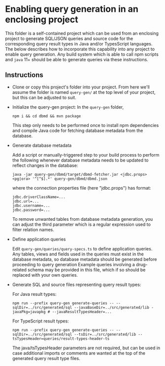 # Enabling query generation in an enclosing project

This folder is a self-contained project which can be used from an enclosing project to
generate SQL/JSON queries and source code for the corresponding query result types in
Java and/or TypesScript languages. The below describes how to incorporate this
capability into any project to enable query generation. Any build system which is able
to call npm scripts and `java` 11+ should be able to generate queries via these
instructions.

## Instructions

- Clone or copy this project's folder into your project. From here we'll assume the folder
  is named `query-gen/` at the top level of your project, but this can be adjusted to suit.

- Initialize the query-gen project:
  In the `query-gen` folder, 
  ```
  npm i && cd dbmd && mvn package
  ```
  This step only needs to be performed once to install npm dependencies and compile Java code for
  fetching database metadata from the database.

- Generate database metadata
  
  Add a script or manually-triggered step to your build process to perform the following whenever
  database metadata needs to be updated to reflect changes in the database:
  ```
  java -jar query-gen/dbmd/target/dbmd-fetcher.jar <jdbc.props> <pg|ora> '^[^$].*' query-gen/dbmd/dbmd.json
  ```
  where the connection properties file (here "jdbc.props") has format:
  ```
  jdbc.driverClassName=...
  jdbc.url=...
  jdbc.username=...
  jdbc.password=...
  ```
  
  To remove unwanted tables from database metadata generation, you can adjust the third parameter
  which is a regular expression used to filter relation names.

- Define application queries

  Edit `query-gen/queries/query-specs.ts` to define application queries. Any tables, views and
  fields used in the queries must exist in the database metadata, so database metadata should 
  be generated before proceeding to query generation Example queries involving a drug-related
  schema may be provided in this file, which if so should be replaced with your own queries.

- Generate SQL and source files representing query result types:

  For Java result types:
  
  ```
  npm run --prefix query-gen generate-queries -- --sqlDir=../src/generated/sql --javaBaseDir=../src/generated/lib -javaPkg=javapkg # --javaResultTypesHeader=...
  ```

  For TypeScript result types:
  
  ```
  npm run --prefix query-gen generate-queries -- --sqlDir=../src/generated/sql --tsDir=../src/generated/lib --tsTypesHeader=queries/result-types-header-ts
  ```

  The java/tsTypesHeader parameters are not required, but can be used in case additional imports
  or comments are wanted at the top of the generated query result type files.
